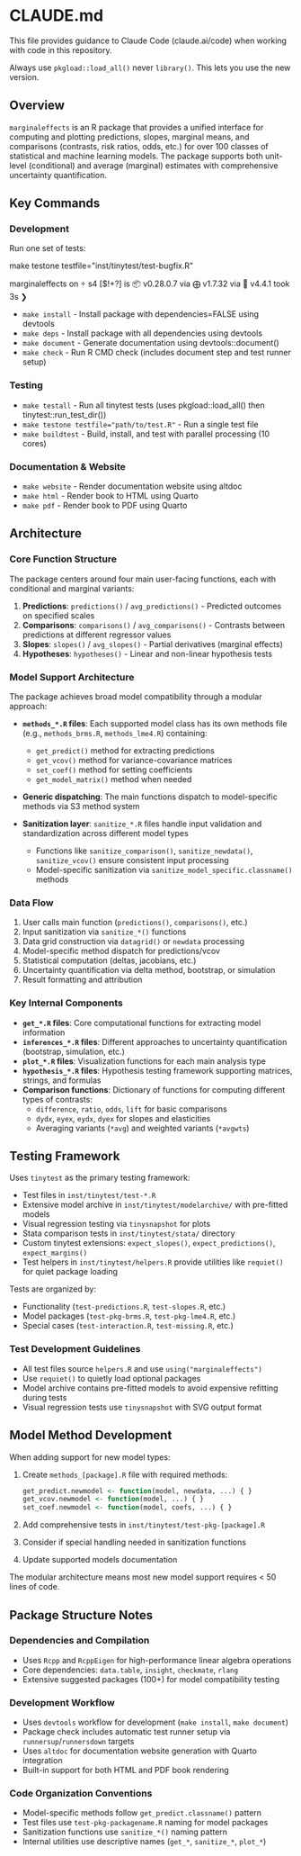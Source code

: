# CLAUDE.md

This file provides guidance to Claude Code (claude.ai/code) when working with code in this repository.

Always use `pkgload::load_all()` never `library()`. This lets you use the new version.

## Overview

`marginaleffects` is an R package that provides a unified interface for computing and plotting predictions, slopes, marginal means, and comparisons (contrasts, risk ratios, odds, etc.) for over 100 classes of statistical and machine learning models. The package supports both unit-level (conditional) and average (marginal) estimates with comprehensive uncertainty quantification.

## Key Commands

### Development

Run one set of tests:

make testone testfile="inst/tinytest/test-bugfix.R"

marginaleffects on  s4 [$!+?] is 📦 v0.28.0.7 via ⨁ v1.7.32 via 📐 v4.4.1 took 3s
❯

- `make install` - Install package with dependencies=FALSE using devtools
- `make deps` - Install package with all dependencies using devtools  
- `make document` - Generate documentation using devtools::document()
- `make check` - Run R CMD check (includes document step and test runner setup)

### Testing
- `make testall` - Run all tinytest tests (uses pkgload::load_all() then tinytest::run_test_dir())
- `make testone testfile="path/to/test.R"` - Run a single test file
- `make buildtest` - Build, install, and test with parallel processing (10 cores)

### Documentation & Website
- `make website` - Render documentation website using altdoc
- `make html` - Render book to HTML using Quarto
- `make pdf` - Render book to PDF using Quarto

## Architecture

### Core Function Structure
The package centers around four main user-facing functions, each with conditional and marginal variants:

1. **Predictions**: `predictions()` / `avg_predictions()` - Predicted outcomes on specified scales
2. **Comparisons**: `comparisons()` / `avg_comparisons()` - Contrasts between predictions at different regressor values
3. **Slopes**: `slopes()` / `avg_slopes()` - Partial derivatives (marginal effects)
4. **Hypotheses**: `hypotheses()` - Linear and non-linear hypothesis tests

### Model Support Architecture
The package achieves broad model compatibility through a modular approach:

- **`methods_*.R` files**: Each supported model class has its own methods file (e.g., `methods_brms.R`, `methods_lme4.R`) containing:
  - `get_predict()` method for extracting predictions
  - `get_vcov()` method for variance-covariance matrices  
  - `set_coef()` method for setting coefficients
  - `get_model_matrix()` method when needed

- **Generic dispatching**: The main functions dispatch to model-specific methods via S3 method system

- **Sanitization layer**: `sanitize_*.R` files handle input validation and standardization across different model types
  - Functions like `sanitize_comparison()`, `sanitize_newdata()`, `sanitize_vcov()` ensure consistent input processing
  - Model-specific sanitization via `sanitize_model_specific.classname()` methods

### Data Flow
1. User calls main function (`predictions()`, `comparisons()`, etc.)
2. Input sanitization via `sanitize_*()` functions  
3. Data grid construction via `datagrid()` or `newdata` processing
4. Model-specific method dispatch for predictions/vcov
5. Statistical computation (deltas, jacobians, etc.)
6. Uncertainty quantification via delta method, bootstrap, or simulation
7. Result formatting and attribution

### Key Internal Components
- **`get_*.R` files**: Core computational functions for extracting model information
- **`inferences_*.R` files**: Different approaches to uncertainty quantification (bootstrap, simulation, etc.)
- **`plot_*.R` files**: Visualization functions for each main analysis type  
- **`hypothesis_*.R` files**: Hypothesis testing framework supporting matrices, strings, and formulas
- **Comparison functions**: Dictionary of functions for computing different types of contrasts:
  - `difference`, `ratio`, `odds`, `lift` for basic comparisons
  - `dydx`, `eyex`, `eydx`, `dyex` for slopes and elasticities
  - Averaging variants (`*avg`) and weighted variants (`*avgwts`)

## Testing Framework

Uses `tinytest` as the primary testing framework:
- Test files in `inst/tinytest/test-*.R`
- Extensive model archive in `inst/tinytest/modelarchive/` with pre-fitted models
- Visual regression testing via `tinysnapshot` for plots
- Stata comparison tests in `inst/tinytest/stata/` directory
- Custom tinytest extensions: `expect_slopes()`, `expect_predictions()`, `expect_margins()`
- Test helpers in `inst/tinytest/helpers.R` provide utilities like `requiet()` for quiet package loading

Tests are organized by:
- Functionality (`test-predictions.R`, `test-slopes.R`, etc.)
- Model packages (`test-pkg-brms.R`, `test-pkg-lme4.R`, etc.)  
- Special cases (`test-interaction.R`, `test-missing.R`, etc.)

### Test Development Guidelines
- All test files source `helpers.R` and use `using("marginaleffects")`
- Use `requiet()` to quietly load optional packages
- Model archive contains pre-fitted models to avoid expensive refitting during tests
- Visual regression tests use `tinysnapshot` with SVG output format

## Model Method Development

When adding support for new model types:

1. Create `methods_[package].R` file with required methods:
   ```r
   get_predict.newmodel <- function(model, newdata, ...) { }
   get_vcov.newmodel <- function(model, ...) { }
   set_coef.newmodel <- function(model, coefs, ...) { }
   ```

2. Add comprehensive tests in `inst/tinytest/test-pkg-[package].R`

3. Consider if special handling needed in sanitization functions

4. Update supported models documentation

The modular architecture means most new model support requires < 50 lines of code.

## Package Structure Notes

### Dependencies and Compilation
- Uses `Rcpp` and `RcppEigen` for high-performance linear algebra operations
- Core dependencies: `data.table`, `insight`, `checkmate`, `rlang`
- Extensive suggested packages (100+) for model compatibility testing

### Development Workflow
- Uses `devtools` workflow for development (`make install`, `make document`)
- Package check includes automatic test runner setup via `runnersup`/`runnersdown` targets
- Uses `altdoc` for documentation website generation with Quarto integration
- Built-in support for both HTML and PDF book rendering

### Code Organization Conventions
- Model-specific methods follow `get_predict.classname()` pattern
- Test files use `test-pkg-packagename.R` naming for model packages
- Sanitization functions use `sanitize_*()` naming pattern
- Internal utilities use descriptive names (`get_*`, `sanitize_*`, `plot_*`)
